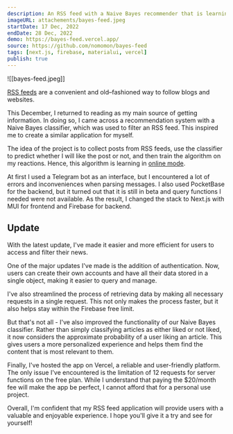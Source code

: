 ```yaml
---
description: An RSS feed with a Naive Bayes recommender that is learning online.
imageURL: attachements/bayes-feed.jpeg
startDate: 17 Dec, 2022
endDate: 28 Dec, 2022
demo: https://bayes-feed.vercel.app/
source: https://github.com/nomomon/bayes-feed
tags: [next.js, firebase, materialui, vercel]
publish: true
---
```


![[bayes-feed.jpeg]]

[RSS feeds](https://ru.wikipedia.org/wiki/RSS) are a convenient and old–fashioned way to follow blogs and websites. 

This December, I returned to reading as my main source of getting information. In doing so, I came across a recommendation system with a Naive Bayes classifier, which was used to filter an RSS feed. This inspired me to create a similar application for myself.

The idea of the project is to collect posts from RSS feeds, use the classifier to predict whether I will like the post or not, and then train the algorithm on my reactions. Hence, this algorithm is learning in [online mode](https://en.wikipedia.org/wiki/Online_machine_learning).

At first I used a Telegram bot as an interface, but I encountered a lot of errors and inconveniences when parsing messages. I also used PocketBase for the backend, but it turned out that it is still in beta and query functions I needed were not available. As the result, I changed the stack to Next.js with MUI for frontend and Firebase for backend.

Update
---

With the latest update, I've made it easier and more efficient for users to access and filter their news.

One of the major updates I've made is the addition of authentication. Now, users can create their own accounts and have all their data stored in a single object, making it easier to query and manage.

I've also streamlined the process of retrieving data by making all necessary requests in a single request. This not only makes the process faster, but it also helps stay within the Firebase free limit. 

But that's not all - I've also improved the functionality of our Naive Bayes classifier. Rather than simply classifying articles as either liked or not liked, it now considers the approximate probability of a user liking an article. This gives users a more personalized experience and helps them find the content that is most relevant to them.

Finally, I've hosted the app on Vercel, a reliable and user-friendly platform. The only issue I've encountered is the limitation of 12 requests for server functions on the free plan. While I understand that paying the $20/month fee will make the app be perfect, I cannot afford that for a personal use project.

Overall, I'm confident that my RSS feed application will provide users with a valuable and enjoyable experience. I hope you'll give it a try and see for yourself!